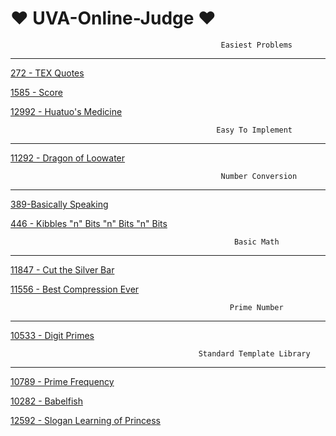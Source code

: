 # ❤️ UVA-Online-Judge ❤️

                                                   Easiest Problems
__________________________________________________________________________________________________________________________________
[272 - TEX Quotes](https://github.com/Sohando/UVA-Online-Judge/blob/master/272%20-%20TEX%20Quotes.cpp)

[1585 - Score](https://github.com/Sohando/UVA-Online-Judge/blob/master/1585%20-%20Score.cpp)

[12992 - Huatuo's Medicine](https://github.com/Sohando/UVA-Online-Judge/blob/master/12992%20-%20Huatuo's%20Medicine.cpp)




                                                  Easy To Implement
_________________________________________________________________________________________________________________________________

[11292 - Dragon of Loowater](https://github.com/Sohando/UVA-Online-Judge/blob/master/11292%20-%20Dragon%20of%20Loowater.cpp)



                                                   Number Conversion
__________________________________________________________________________________________________________________________________

[389-Basically Speaking](https://github.com/Sohando/UVA-Online-Judge/blob/master/389%20-%20Basically%20Speaking.cpp)

[446 - Kibbles "n" Bits "n" Bits "n" Bits](https://github.com/Sohando/UVA-Online-Judge/blob/master/446%20-%20Kibbles%20%22n%22%20Bits%20%22n%22%20Bits%20%22n%22%20Bits.cpp)



                                                      Basic Math
___________________________________________________________________________________________________________________________________

[11847 - Cut the Silver Bar](https://github.com/Sohando/UVA-Online-Judge/blob/master/11847%20-%20Cut%20the%20Silver%20Bar.cpp)

[11556 - Best Compression Ever](https://github.com/Sohando/UVA-Online-Judge/blob/master/11556%20-%20Best%20Compression%20Ever.cpp)


                                                     Prime Number
___________________________________________________________________________________________________________________________________
[10533 - Digit Primes](https://github.com/Sohando/UVA-Online-Judge/blob/master/10533%20-%20Digit%20Primes.cpp)


                                              Standard Template Library
___________________________________________________________________________________________________________________________________
[10789 - Prime Frequency](https://github.com/Sohando/UVA-Online-Judge/blob/master/10789%20-%20Prime%20Frequency.cpp)

[10282 - Babelfish](https://github.com/Sohando/UVA-Online-Judge/blob/master/10282%20-%20Babelfish.cpp)

[12592 - Slogan Learning of Princess](https://github.com/Sohando/UVA-Online-Judge/blob/master/12592%20-%20Slogan%20Learning%20of%20Princess.cpp)


